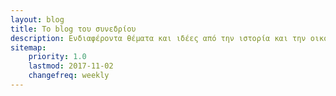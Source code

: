 ```yaml
---
layout: blog
title: Το blog του συνεδρίου
description: Ενδιαφέροντα θέματα και ιδέες από την ιστορία και την οικονομία.
sitemap:
    priority: 1.0
    lastmod: 2017-11-02
    changefreq: weekly
---
```

